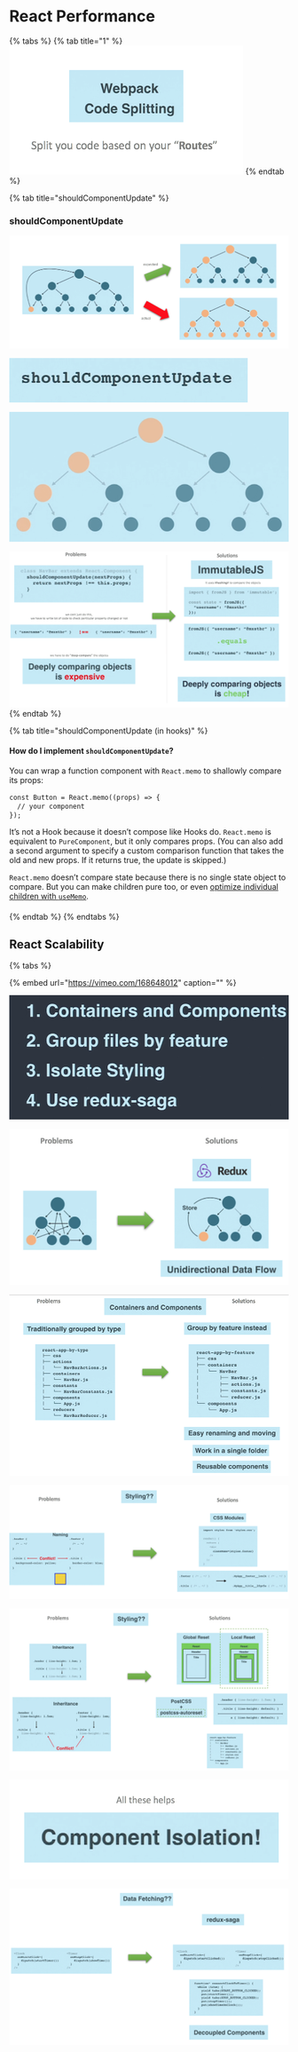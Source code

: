 # React Performance

{% tabs %}
{% tab title="1" %}
![](../../.gitbook/assets/image-8.png)
{% endtab %}

{% tab title="shouldComponentUpdate" %}
### shouldComponentUpdate

![](../../.gitbook/assets/image-119.png)

![](../../.gitbook/assets/image-92.png)

![](../../.gitbook/assets/image-82.png)

![](../../.gitbook/assets/image-124.png)
{% endtab %}

{% tab title="shouldComponentUpdate \(in hooks\)" %}
#### How do I implement `shouldComponentUpdate`? <a id="how-do-i-implement-shouldcomponentupdate"></a>

You can wrap a function component with `React.memo` to shallowly compare its props:

```text
const Button = React.memo((props) => {
  // your component
});
```

It’s not a Hook because it doesn’t compose like Hooks do. `React.memo` is equivalent to `PureComponent`, but it only compares props. \(You can also add a second argument to specify a custom comparison function that takes the old and new props. If it returns true, the update is skipped.\)

`React.memo` doesn’t compare state because there is no single state object to compare. But you can make children pure too, or even [optimize individual children with `useMemo`](https://reactjs.org/docs/hooks-faq.html#how-to-memoize-calculations).

####  <a id="how-to-memoize-calculations"></a>
{% endtab %}
{% endtabs %}

## React Scalability

{% tabs %}

{% embed url="https://vimeo.com/168648012" caption="" %}

![](../../.gitbook/assets/image-1.png)

![](../../.gitbook/assets/image-10.png)

![](../../.gitbook/assets/image-154.png)

![](../../.gitbook/assets/image-203.png)

![](../../.gitbook/assets/image-2.png)

![](../../.gitbook/assets/image-169.png)

![](../../.gitbook/assets/image-19.png)

